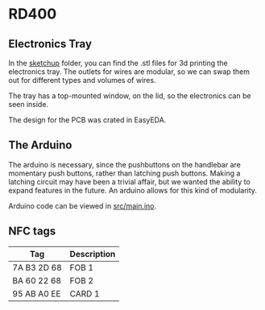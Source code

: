 # RD400

## Electronics Tray

In the [sketchup](sketchup/) folder, you can find the .stl files for 3d printing the electronics tray. The outlets for wires are modular, so we can swap them out for different types and volumes of wires.

The tray has a top-mounted window, on the lid, so the electronics can be seen inside.

The design for the PCB was crated in EasyEDA.

## The Arduino

The arduino is necessary, since the pushbuttons on the handlebar are momentary push buttons, rather than latching push buttons. Making a latching circuit may have been a trivial affair, but we wanted the ability to expand features in the future. An arduino allows for this kind of modularity.

Arduino code can be viewed in [src/main.ino](src/main.ino).

## NFC tags

| Tag | Description |
| ---- | ----------- |
| 7A B3 2D 68 | FOB 1 |
| BA 60 22 68 | FOB 2 |
| 95 AB A0 EE | CARD 1 |
